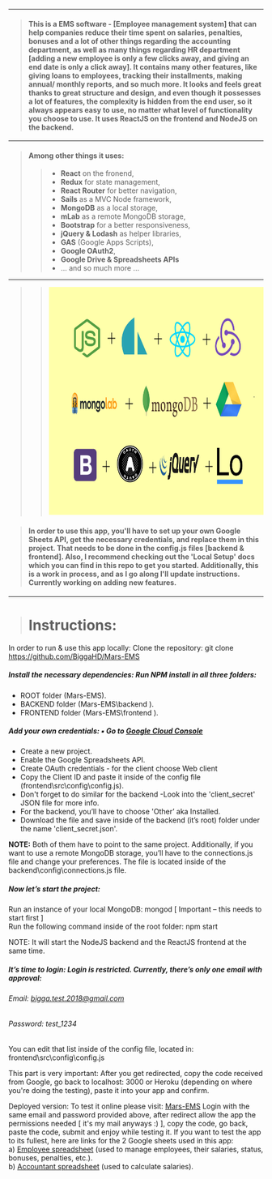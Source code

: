 ___
> #### This is a **EMS software** - [Employee management system] that can help companies reduce their time spent on salaries, penalties, bonuses and a lot of other things regarding the accounting department, as well as many things regarding HR department [adding a new employee is only a few clicks away, and giving an end date is only a click away]. It contains many other features, like giving loans to employees, tracking their installments, making annual/ monthly reports, and so much more. It looks and feels great thanks to great structure and design, and even though it possesses a lot of features, the complexity is hidden from the end user, so it always appears easy to use, no matter what level of functionality you choose to use. It uses **ReactJS** on the frontend and **NodeJS** on the backend.
___
> >
> #### Among other things it uses:
> > * **React** on the fronend,
> > * **Redux** for state management,
> > * **React Router** for better navigation,
> > * **Sails** as a MVC Node framework,
> > * **MongoDB** as a local storage,
> > * **mLab** as a remote MongoDB storage,
> > * **Bootstrap** for a better responsiveness,
> > * **jQuery & Lodash** as helper libraries,
> > * **GAS** (Google Apps Scripts),
> > * **Google OAuth2**, 
> > * **Google Drive & Spreadsheets APIs**
> > * ... and so much more ...
___
> > <img src="https://github.com/BiggaHD/Automated-Accountant/blob/master/stack.svg" height="450" width="600">

> #### In order to use this app, you'll have to set up your own Google Sheets API, get the necessary credentials, and replace them in this project. That needs to be done in the config.js files [backend & frontend]. Also, I recommend checking out the 'Local Setup' docs which you can find in this repo to get you started. Additionally, this is a work in process, and as I go along I'll update instructions. Currently working on adding new features.
___
> # Instructions:
In order to run & use this app locally: 
Clone the repository:  git clone https://github.com/BiggaHD/Mars-EMS  
 
##### Install the necessary dependencies: Run NPM install in all three folders:  
- ROOT folder (Mars-EMS). 
- BACKEND folder (Mars-EMS\backend ).  
- FRONTEND folder (Mars-EMS\frontend ). 
 
##### Add your own credentials: ▪ Go to [Google Cloud Console](https://console.cloud.google.com)
- Create a new project. 
- Enable the Google Spreadsheets API. 
- Create OAuth credentials - for the client choose Web client 
- Copy the Client ID and paste it inside of the config file (frontend\src\config\config.js). 
- Don't forget to do similar for the backend -Look into the 'client_secret' JSON file for more info. 
- For the backend, you’ll have to choose 'Other’ aka Installed. 
- Download the file and save inside of the backend (it’s root) folder under the name 'client_secret.json'. 

**NOTE:** Both of them have to point to the same project. Additionally, if you want to use a remote MongoDB storage, you’ll have to the connections.js file and change your preferences. The file is located inside of the backend\config\connections.js file. 
 
##### Now let’s start the project: 
Run an instance of your local MongoDB:    mongod [ Important – this needs to start first ]  
Run the following command inside of the root folder:   npm start  

NOTE: It will start the NodeJS backend and the ReactJS frontend at the same time. 

##### It’s time to login: Login is restricted. Currently, there’s only one email with approval:  
###### Email: bigga.test.2018@gmail.com  
###### Password:  test_1234  
You can edit that list inside of the config file, located in: frontend\src\config\config.js 
 
This part is very important:  After you get redirected, copy the code received from Google, go back to localhost: 3000 or Heroku (depending on where you're doing the testing), paste it into your app and confirm.  
 
Deployed version: To test it online please visit: [Mars-EMS](https://hr-ems.herokuapp.com)
Login with the same email and password provided above, after redirect allow the app the permissions needed [ it's my mail anyways :) ], copy the code, go back, paste the code, submit and enjoy while testing it. If you want to test the app to its fullest, here are links for the 2 Google sheets used in this app:    
a) [Employee spreadsheet](https://docs.google.com/spreadsheets/d/1vz26VMZW1Bn04dNx0wJYQb2jKO0AXVuLqz6tCR2WWJs/edit?usp=sharing) (used to manage employees, their salaries, status, bonuses, penalties, etc.).  
b) [Accountant spreadsheet](https://docs.google.com/spreadsheets/d/1TcqyztMXuzbL5SPzO78lAL0HbOjlH_L9cURU5UzAqjs/edit?usp=sharing) (used to calculate salaries).
